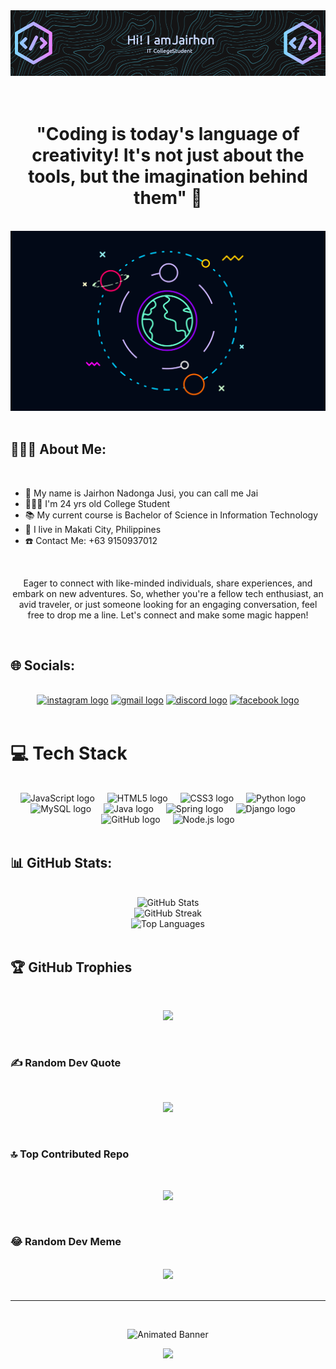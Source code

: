 <div align="center">
  <img src="https://raw.githubusercontent.com/jnjsi24/jnjsi24/master/github-header-image.png" />
</div>

<br/>
<br/>


<div align="center">
  <h1>"Coding is today's language of creativity! It's not just about the tools, but the imagination behind them" 💭 </h1>
</div>


<br/>

<div align="center">
  <img src="https://raw.githubusercontent.com/jnjsi24/jnjsi24/main/solar-system-animation.svg" alt="Solar System Animation" />
</div>

<br/>


## 🧑🏻‍💻  About Me:

<br/>

- 🧾 My name is Jairhon Nadonga Jusi, you can call me Jai
- 👨🏻‍🎓 I'm 24 yrs old College Student
- 📚 My current course is Bachelor of Science in Information Technology
- 📍 I live in Makati City, Philippines
- ☎️ Contact Me: ‭+63 9150937012‬

<br/>


<div align="center">
  
Eager to connect with like-minded individuals, share experiences, and embark on new adventures. So, whether you're a fellow tech enthusiast, an avid traveler, or just someone looking for an engaging conversation, feel free to drop me a line. Let's connect and make some magic happen!

</div>

<br/>


## 🌐  Socials:

<br/>

<div align="center">
  <a href="https://instagram.com/_jnjsi/"><img src="https://img.shields.io/static/v1?message=Instagram&logo=instagram&label=&color=E4405F&logoColor=white&labelColor=&style=for-the-badge" height="35" alt="instagram logo" /></a>
  <a href="mailto:jnjsi29@gmail.com"><img src="https://img.shields.io/static/v1?message=Gmail&logo=gmail&label=&color=D14836&logoColor=white&labelColor=&style=for-the-badge" height="35" alt="gmail logo" /></a>
  <a href="https://discord.gg/84qGvMjW?targetUserID=1035107827359952906"><img src="https://img.shields.io/static/v1?message=Discord&logo=discord&label=&color=7289DA&logoColor=white&labelColor=&style=for-the-badge" height="35" alt="discord logo" /></a>
  <a href="https://facebook.com/jnjsi/"><img src="https://img.shields.io/static/v1?message=Facebook&logo=facebook&label=&color=1877F2&logoColor=white&labelColor=&style=for-the-badge" height="35" alt="facebook logo" /></a>
</div>

<br/>


# 💻  Tech Stack

<br/>

<div align="center">
  <img src="https://cdn.jsdelivr.net/gh/devicons/devicon/icons/javascript/javascript-original.svg" height="30" alt="JavaScript logo" />
  <img width="12" />
  <img src="https://cdn.jsdelivr.net/gh/devicons/devicon/icons/html5/html5-original.svg" height="30" alt="HTML5 logo" />
  <img width="12" />
  <img src="https://cdn.jsdelivr.net/gh/devicons/devicon/icons/css3/css3-original.svg" height="30" alt="CSS3 logo" />
  <img width="12" />
  <img src="https://cdn.jsdelivr.net/gh/devicons/devicon/icons/python/python-original.svg" height="30" alt="Python logo" />
  <img width="12" />
  <img src="https://cdn.jsdelivr.net/gh/devicons/devicon/icons/mysql/mysql-original.svg" height="30" alt="MySQL logo" />
  <img width="12" />
  <img src="https://cdn.jsdelivr.net/gh/devicons/devicon/icons/java/java-original-wordmark.svg" height="30" alt="Java logo" />
  <img width="12" />
  <img src="https://cdn.jsdelivr.net/gh/devicons/devicon/icons/spring/spring-original.svg" height="30" alt="Spring logo" />
  <img width="12" />
  <img src="https://cdn.jsdelivr.net/gh/devicons/devicon/icons/django/django-plain.svg" height="30" alt="Django logo" />
  <img width="12" />
  <img src="https://cdn.jsdelivr.net/gh/devicons/devicon/icons/github/github-original.svg" height="30" alt="GitHub logo" />
  <img width="12" />
  <img src="https://cdn.jsdelivr.net/gh/devicons/devicon/icons/nodejs/nodejs-original.svg" height="30" alt="Node.js logo" />
</div>

<br/>


## 📊  GitHub Stats:

<br/>

<div align="center">
  <img src="https://github-readme-stats.vercel.app/api?username=jnjsi24&theme=merko&hide_border=false&include_all_commits=false&count_private=true" alt="GitHub Stats" /><br/>
  <img src="https://github-readme-streak-stats.herokuapp.com/?user=jnjsi24&theme=merko&hide_border=false" alt="GitHub Streak" /><br/>
  <img src="https://github-readme-stats.vercel.app/api/top-langs/?username=jnjsi24&theme=merko&hide_border=false&include_all_commits=false&count_private=true&layout=compact" alt="Top Languages" />
</div>

<br/>


## 🏆  GitHub Trophies

<br/>

<div align="center">
  
![](https://github-profile-trophy.vercel.app/?username=jnjsi24&theme=apprentice&no-frame=true&no-bg=false&margin-w=4)

</div>

<br/>


### ✍️ Random Dev Quote

<br/>

<div align="center">
  
![](https://quotes-github-readme.vercel.app/api?type=vetical&theme=merko)

</div>

<br/>


### 🔝  Top Contributed Repo

<br/>

<div align="center">
  
![](https://github-contributor-stats.vercel.app/api?username=jnjsi24&limit=5&theme=apprentice&combine_all_yearly_contributions=true)

</div>

<br/>


### 😂  Random Dev Meme

<br/>

<div align="center">
  
<img src='https://randommeme-five.vercel.app/' style="height: 400px;"/>

</div>

<br/>


---

<br/>

<div align="center">


![Animated Banner](https://media.giphy.com/media/ddZ2mYhxhh69wEpSVz/giphy.gif)

[![](https://visitcount.itsvg.in/api?id=jnjsi24&icon=5&color=9)](https://visitcount.itsvg.in)



</div>
